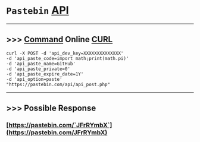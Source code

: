 # `Pastebin` [API](https://pastebin.com/doc_api)

---------------------------

## >>> [Command](https://pastebin.com/JFrRYmbX) Online [CURL](https://reqbin.com/curl)

    curl -X POST -d 'api_dev_key=XXXXXXXXXXXXXX' 
    -d 'api_paste_code=import math;print(math.pi)' 
    -d 'api_paste_name=GitHub'
    -d 'api_paste_private=0'
    -d 'api_paste_expire_date=1Y'
    -d 'api_option=paste' 
    "https://pastebin.com/api/api_post.php"

---------------------------

## >>> Possible Response

### [https://pastebin.com/`JFrRYmbX`](https://pastebin.com/JFrRYmbX)
